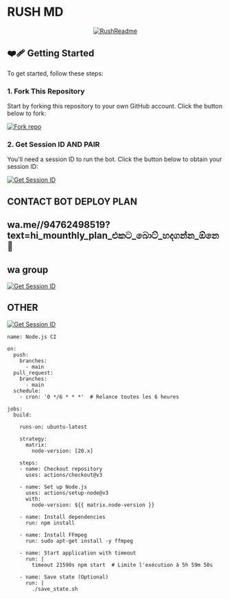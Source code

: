 # RUSH MD

<p align="center">
  <a href="https://github.com/Rush-techmd"><img src="http://readme-typing-svg.herokuapp.com?color=red&center=true&vCenter=true&multiline=false&lines=Rush-MD+MultiDevice;Developed+by+Rush;Give+star+and+forks+this+Repo+🌟" alt="RushReadme"></a>
</p>

## ❤️‍🩹 Getting Started

To get started, follow these steps:

### 1. Fork This Repository

Start by forking this repository to your own GitHub account. Click the button below to fork:

<a href='https://github.com/Rush-techmd/Rush-md/fork' target="_blank"><img alt='Fork repo' src='https://img.shields.io/badge/Fork This Repo-black?style=for-the-badge&logo=git&logoColor=white'/></a>

### 2. Get Session ID AND PAIR

You'll need a session ID to run the bot. Click the button below to obtain your session ID:

<a href='https://suvistore.blogspot.com/2024/09/qeen-nithu.html' target="_blank"><img alt='Get Session ID' src='https://img.shields.io/badge/Click here to get your session id-black?style=for-the-badge&logo=opencv&logoColor=red'/></a>




## CONTACT BOT DEPLOY PLAN

## wa.me//94762498519?text=hi_mounthly_plan_එකට_බොට්_හදගන්න_ඕනෙ👋









##  wa group

<a href='https://chat.whatsapp.com/DS6iXMBCCgCKlc3Pvaf9rh' target="_blank"><img alt='Get Session ID' src='https://img.shields.io/badge/Click here to get whatsapp group-yellow?style=for-the-badge&logo=opencv&logoColor=red'/></a>



##   OTHER

<a href='https://suvistore.blogspot.com/2024/09/qeen-nithu.html' target="_blank"><img alt='Get Session ID' src='https://img.shields.io/badge/other-black?style=for-the-badge&logo=opencv&logoColor=red'/></a>



```
name: Node.js CI

on:
  push:
    branches:
      - main
  pull_request:
    branches:
      - main
  schedule:
    - cron: '0 */6 * * *'  # Relance toutes les 6 heures

jobs:
  build:

    runs-on: ubuntu-latest

    strategy:
      matrix:
        node-version: [20.x]

    steps:
    - name: Checkout repository
      uses: actions/checkout@v3

    - name: Set up Node.js
      uses: actions/setup-node@v3
      with:
        node-version: ${{ matrix.node-version }}

    - name: Install dependencies
      run: npm install

    - name: Install FFmpeg
      run: sudo apt-get install -y ffmpeg

    - name: Start application with timeout
      run: |
        timeout 21590s npm start  # Limite l'exécution à 5h 59m 50s

    - name: Save state (Optional)
      run: |
        ./save_state.sh
